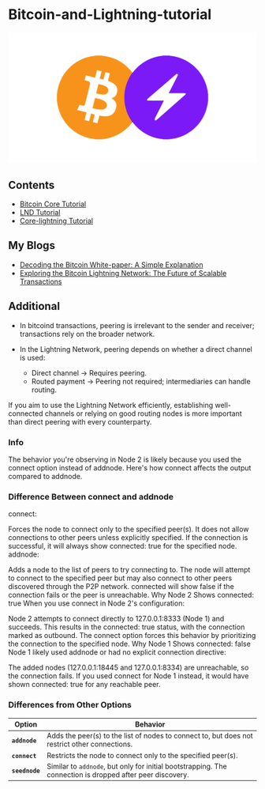 # Bitcoin-and-Lightning-tutorial
![Bitcoin-Lightning](assets/image.png)

## Contents
- [Bitcoin Core Tutorial](bitcoin_on_regtest_tutorial.md)
- [LND Tutorial](LND_on_regtest_tutorial.md)
- [Core-lightning Tutorial](CLN_on_regtest_tutorial.md)

## My Blogs
- [Decoding the Bitcoin White-paper: A Simple Explanation](https://medium.com/@nishant_bansal/decoding-the-bitcoin-white-paper-a-simple-explanation-e748d0a6fd19)
- [Exploring the Bitcoin Lightning Network: The Future of Scalable Transactions](https://medium.com/@nishant_bansal/exploring-the-bitcoin-lightning-network-the-future-of-scalable-transactions-ccdc1acf2aac)

## Additional
- In bitcoind transactions, peering is irrelevant to the sender and receiver; transactions rely on the broader network.
- In the Lightning Network, peering depends on whether a direct channel is used:

	- Direct channel → Requires peering.
	- Routed payment → Peering not required; intermediaries can handle routing.

If you aim to use the Lightning Network efficiently, establishing well-connected channels or relying on good routing nodes is more important than direct peering with every counterparty.

### Info
The behavior you're observing in Node 2 is likely because you used the connect option instead of addnode. Here's how connect affects the output compared to addnode.

### Difference Between connect and addnode
connect:

Forces the node to connect only to the specified peer(s).
It does not allow connections to other peers unless explicitly specified.
If the connection is successful, it will always show connected: true for the specified node.
addnode:

Adds a node to the list of peers to try connecting to.
The node will attempt to connect to the specified peer but may also connect to other peers discovered through the P2P network.
connected will show false if the connection fails or the peer is unreachable.
Why Node 2 Shows connected: true
When you use connect in Node 2's configuration:

Node 2 attempts to connect directly to 127.0.0.1:8333 (Node 1) and succeeds.
This results in the connected: true status, with the connection marked as outbound.
The connect option forces this behavior by prioritizing the connection to the specified node.
Why Node 1 Shows connected: false
Node 1 likely used addnode or had no explicit connection directive:

The added nodes (127.0.0.1:18445 and 127.0.0.1:8334) are unreachable, so the connection fails.
If you used connect for Node 1 instead, it would have shown connected: true for any reachable peer.

### **Differences from Other Options**
| **Option**      | **Behavior**                                                                                 |
|------------------|---------------------------------------------------------------------------------------------|
| **`addnode`**    | Adds the peer(s) to the list of nodes to connect to, but does not restrict other connections. |
| **`connect`**    | Restricts the node to connect only to the specified peer(s).                                 |
| **`seednode`**   | Similar to `addnode`, but only for initial bootstrapping. The connection is dropped after peer discovery. |
